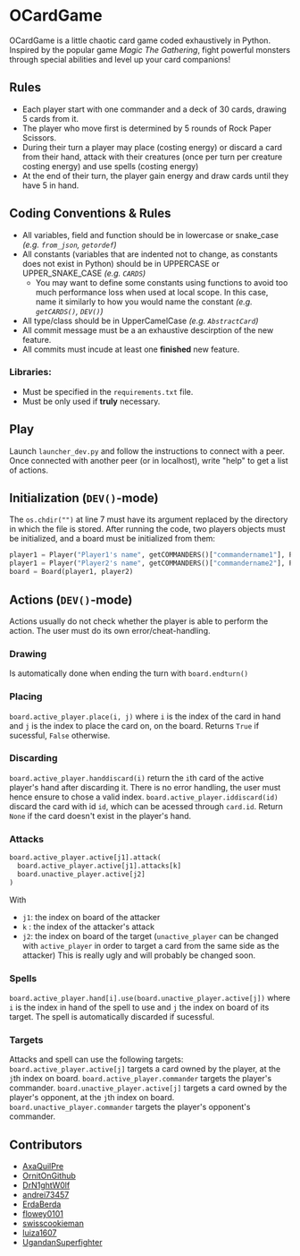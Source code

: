 # OCardGame
OCardGame is a little chaotic card game coded exhaustively in Python. Inspired by the popular game *Magic The Gathering*, fight powerful monsters through special abilities and level up your card companions!

## Rules
- Each player start with one commander and a deck of 30 cards, drawing 5 cards from it.
- The player who move first is determined by 5 rounds of Rock Paper Scissors.
- During their turn a player may place (costing energy) or discard a card from their hand, attack with their creatures (once per turn per creature costing energy) and use spells (costing energy)
- At the end of their turn, the player gain energy and draw cards until they have 5 in hand.

## Coding Conventions & Rules
- All variables, field and function should be in lowercase or snake_case *(e.g. `from_json`, `getordef`)*
- All constants (variables that are indented not to change, as constants does not exist in Python) should be in UPPERCASE or UPPER_SNAKE_CASE *(e.g. `CARDS`)*
  - You may want to define some constants using functions to avoid too much performance loss when used at local scope. In this case, name it similarly to how you would name the constant *(e.g. `getCARDS()`, `DEV()`)*
- All type/class should be in UpperCamelCase *(e.g. `AbstractCard`)*
- All commit message must be a an exhaustive descirption of the new feature.
- All commits must incude at least one **finished** new feature.

### Libraries:
- Must be specified in the `requirements.txt` file.
- Must be only used if **truly** necessary.

## Play
Launch `launcher_dev.py` and follow the instructions to connect with a peer.
Once connected with another peer (or in localhost), write "help" to get a list of actions.

## Initialization (`DEV()`-mode)
The `os.chdir("")` at line 7 must have its argument replaced by the directory in which the file is stored.
After running the code, two players objects must be initialized, and a board must be initialized from them:
```py
player1 = Player("Player1's name", getCOMMANDERS()["commandername1"], Player.get_deck()) # third argument can be replaced by any list of 30 AbstractCard objects (from the `getCARDS()` list)
player1 = Player("Player2's name", getCOMMANDERS()["commandername2"], Player.get_deck()) # an `AIPlayer`, which plays automatically, can be initialized instead.
board = Board(player1, player2)
```

## Actions (`DEV()`-mode)
Actions usually do not check whether the player is able to perform the action. The user must do its own error/cheat-handling.
### Drawing
Is automatically done when ending the turn with `board.endturn()`
### Placing
`board.active_player.place(i, j)` where `i` is the index of the card in hand and `j` is the index to place the card on, on the board. Returns `True` if sucessful, `False` otherwise.
### Discarding
`board.active_player.handdiscard(i)` return the `i`th card of the active player's hand after discarding it. There is no error handling, the user must hence ensure to chose a valid index. 
`board.active_player.iddiscard(id)` discard the card with id `id`, which can be acessed through `card.id`. Return `None` if the card doesn't exist in the player's hand.
### Attacks
```py
board.active_player.active[j1].attack(
  board.active_player.active[j1].attacks[k]
  board.unactive_player.active[j2]
)
```
With
- `j1`: the index on board of the attacker
- `k` : the index of the attacker's attack
- `j2`: the index on board of the target (`unactive_player` can be changed with `active_player` in order to target a card from the same side as the attacker)
This is really ugly and will probably be changed soon.
### Spells
`board.active_player.hand[i].use(board.unactive_player.active[j])` where `i` is the index in hand of the spell to use and `j` the index on board of its target. The spell is automatically discarded if sucessful.
### Targets
Attacks and spell can use the following targets:
`board.active_player.active[j]` targets a card owned by the player, at the `j`th index on board.
`board.active_player.commander` targets the player's commander.
`board.unactive_player.active[j]` targets a card owned by the player's opponent, at the `j`th index on board.
`board.unactive_player.commander` targets the player's opponent's commander.

## Contributors
- [AxaQuilPre](https://github.com/AxaQuilPre)
- [OrnitOnGithub](https://github.com/OrnitOnGithub)
- [DrN1ghtW0lf](https://github.com/DrN1ghtW0lf)
- [andrei73457](https://github.com/andrei73457)
- [ErdaBerda](?)
- [flowey0101](https://github.com/flowey0101)
- [swisscookieman](https://github.com/swisscookieman)
- [luiza1607](https://github.com/luiza1607)
- [UgandanSuperfighter](https://github.com/UgandanSuperfighter)
